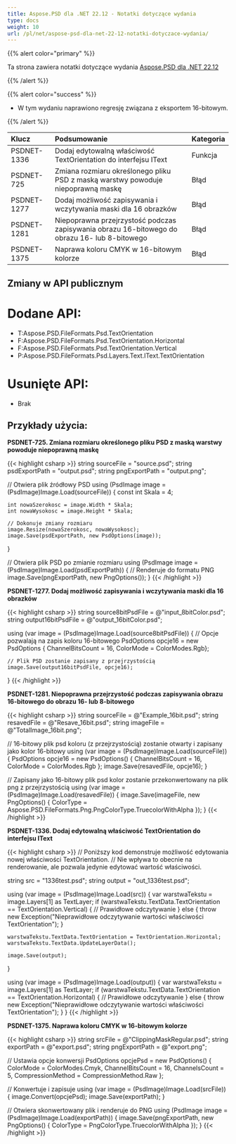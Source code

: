```yaml
---
title: Aspose.PSD dla .NET 22.12 - Notatki dotyczące wydania
type: docs
weight: 10
url: /pl/net/aspose-psd-dla-net-22-12-notatki-dotyczace-wydania/
---
```


{{% alert color="primary" %}}

Ta strona zawiera notatki dotyczące wydania [Aspose.PSD dla .NET 22.12](https://www.nuget.org/packages/Aspose.PSD/)

{{% /alert %}}

{{% alert color="success" %}}

- W tym wydaniu naprawiono regresję związana z eksportem 16-bitowym.

{{% /alert %}}

|**Klucz**|**Podsumowanie**|**Kategoria**|
| :- | :- | :- |
|PSDNET-1336|Dodaj edytowalną właściwość TextOrientation do interfejsu IText|Funkcja|
|PSDNET-725|Zmiana rozmiaru określonego pliku PSD z maską warstwy powoduje niepoprawną maskę|Błąd|
|PSDNET-1277|Dodaj możliwość zapisywania i wczytywania maski dla 16 obrazków|Błąd|
|PSDNET-1281|Niepoprawna przejrzystość podczas zapisywania obrazu 16-bitowego do obrazu 16- lub 8-bitowego|Błąd|
|PSDNET-1375|Naprawa koloru CMYK w 16-bitowym kolorze|Błąd|


## **Zmiany w API publicznym**
# **Dodane API:**
- T:Aspose.PSD.FileFormats.Psd.TextOrientation
- F:Aspose.PSD.FileFormats.Psd.TextOrientation.Horizontal
- F:Aspose.PSD.FileFormats.Psd.TextOrientation.Vertical
- P:Aspose.PSD.FileFormats.Psd.Layers.Text.IText.TextOrientation


# **Usunięte API:**
- Brak


## **Przykłady użycia:**

**PSDNET-725. Zmiana rozmiaru określonego pliku PSD z maską warstwy powoduje niepoprawną maskę**

{{< highlight csharp >}}
string sourceFile = "source.psd";
string psdExportPath = "output.psd";
string pngExportPath = "output.png";

// Otwiera plik źródłowy PSD
using (PsdImage image = (PsdImage)Image.Load(sourceFile))
{
    const int Skala = 4;

    int nowaSzerokosc = image.Width * Skala;
    int nowaWysokosc = image.Height * Skala;

    // Dokonuje zmiany rozmiaru
    image.Resize(nowaSzerokosc, nowaWysokosc);
    image.Save(psdExportPath, new PsdOptions(image));
}

// Otwiera plik PSD po zmianie rozmiaru
using (PsdImage image = (PsdImage)Image.Load(psdExportPath))
{
    // Renderuje do formatu PNG
    image.Save(pngExportPath, new PngOptions());
}
{{< /highlight >}}

**PSDNET-1277. Dodaj możliwość zapisywania i wczytywania maski dla 16 obrazków**

{{< highlight csharp >}}
string source8bitPsdFile = @"input_8bitColor.psd";
string output16bitPsdFile = @"output_16bitColor.psd";

using (var image = (PsdImage)Image.Load(source8bitPsdFile))
{
    // Opcje pozwalają na zapis koloru 16-bitowego
    PsdOptions opcje16 = new PsdOptions { ChannelBitsCount = 16, ColorMode = ColorModes.Rgb};

    // Plik PSD zostanie zapisany z przejrzystością
    image.Save(output16bitPsdFile, opcje16);
}
{{< /highlight >}}

**PSDNET-1281. Niepoprawna przejrzystość podczas zapisywania obrazu 16-bitowego do obrazu 16- lub 8-bitowego**

{{< highlight csharp >}}
string sourceFile = @"Example_16bit.psd";
string resavedFile = @"Resave_16bit.psd";
string imageFile = @"TotalImage_16bit.png";

// 16-bitowy plik psd koloru (z przejrzystością) zostanie otwarty i zapisany jako kolor 16-bitowy
using (var image = (PsdImage)Image.Load(sourceFile))
{
    PsdOptions opcje16 = new PsdOptions() { ChannelBitsCount = 16, ColorMode = ColorModes.Rgb };
    image.Save(resavedFile, opcje16);
}

// Zapisany jako 16-bitowy plik psd kolor zostanie przekonwertowany na plik png z przejrzystością
using (var image = (PsdImage)Image.Load(resavedFile))
{
    image.Save(imageFile, new PngOptions() { ColorType = Aspose.PSD.FileFormats.Png.PngColorType.TruecolorWithAlpha });
}
{{< /highlight >}}

**PSDNET-1336. Dodaj edytowalną właściwość TextOrientation do interfejsu IText**

{{< highlight csharp >}}
// Poniższy kod demonstruje możliwość edytowania nowej właściwości TextOrientation.
// Nie wpływa to obecnie na renderowanie, ale pozwala jedynie edytować wartość właściwości.

string src = "1336test.psd";
string output = "out_1336test.psd";

using (var image = (PsdImage)Image.Load(src))
{
    var warstwaTekstu = image.Layers[1] as TextLayer;
    if (warstwaTekstu.TextData.TextOrientation == TextOrientation.Vertical)
    {
        // Prawidłowe odczytywanie
    }
    else
    {
        throw new Exception("Nieprawidłowe odczytywanie wartości właściwości TextOrientation");
    }

    warstwaTekstu.TextData.TextOrientation = TextOrientation.Horizontal;
    warstwaTekstu.TextData.UpdateLayerData();

    image.Save(output);
}

using (var image = (PsdImage)Image.Load(output))
{
    var warstwaTekstu = image.Layers[1] as TextLayer;
    if (warstwaTekstu.TextData.TextOrientation == TextOrientation.Horizontal)
    {
        // Prawidłowe odczytywanie
    }
    else
    {
        throw new Exception("Nieprawidłowe odczytywanie wartości właściwości TextOrientation");
    }
}
{{< /highlight >}}

**PSDNET-1375. Naprawa koloru CMYK w 16-bitowym kolorze**

{{< highlight csharp >}}
string srcFile = @"ClippingMaskRegular.psd";
string exportPath = @"export.psd";
string pngExportPath = @"export.png";

// Ustawia opcje konwersji
PsdOptions opcjePsd = new PsdOptions()
{
    ColorMode = ColorModes.Cmyk,
    ChannelBitsCount = 16,
    ChannelsCount = 5,
    CompressionMethod = CompressionMethod.Raw
};

// Konwertuje i zapisuje
using (var image = (PsdImage)Image.Load(srcFile))
{
    image.Convert(opcjePsd);
    image.Save(exportPath);
}

// Otwiera skonwertowany plik i renderuje do PNG
using (PsdImage image = (PsdImage)Image.Load(exportPath))
{
    image.Save(pngExportPath, new PngOptions() { ColorType = PngColorType.TruecolorWithAlpha });
}
{{< /highlight >}}
